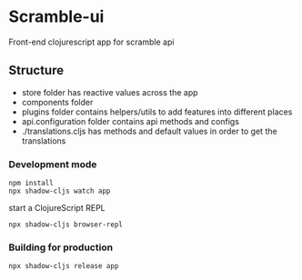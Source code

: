 # Scramble-ui
Front-end clojurescript app for scramble api

## Structure
* store folder has reactive values across the app
* components folder
* plugins folder contains helpers/utils to add features into different places
* api.configuration folder contains api methods and configs
* ./translations.cljs has methods and default values in order to get the translations

### Development mode
```
npm install
npx shadow-cljs watch app
```
start a ClojureScript REPL
```
npx shadow-cljs browser-repl
```
### Building for production

```
npx shadow-cljs release app
```
